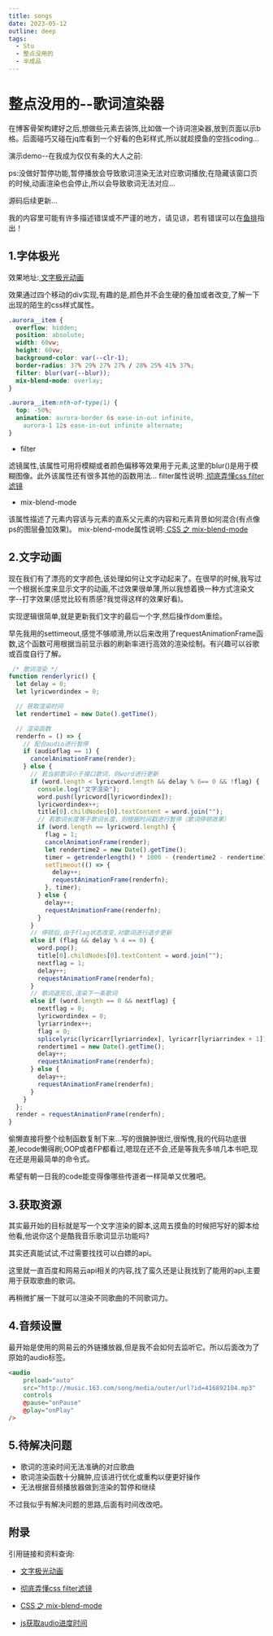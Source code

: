 ```yaml
---
title: songs
date: 2023-05-12
outline: deep
tags:
  - Stu
  - 整点没用的
  - 半成品
---
```


# 整点没用的--歌词渲染器

在博客骨架构建好之后,想做些元素去装饰,比如做一个诗词渲染器,放到页面以示b格。后面碰巧又碰在jq库看到一个好看的色彩样式,所以就趁摸鱼的空挡coding...

演示demo--在我成为仅仅有条的大人之前:

ps:没做好暂停功能,暂停播放会导致歌词渲染无法对应歌词播放;在隐藏该窗口页的时候,动画渲染也会停止,所以会导致歌词无法对应...
<songs/>

源码后续更新... 

我的内容里可能有许多描述错误或不严谨的地方，请见谅，若有错误可以在[鱼排](https://fishpi.cn/member/stillwarter)指出！


## 1.字体极光

效果地址:<a style="cursor: pointer;" href="https://www.jq22.com/code4537"> 文字极光动画 </a>

效果通过四个移动的div实现,有趣的是,颜色并不会生硬的叠加或者改变,了解一下出现的陌生的css样式属性。

```css
.aurora__item {
  overflow: hidden;
  position: absolute;
  width: 60vw;
  height: 60vw;
  background-color: var(--clr-1);
  border-radius: 37% 29% 27% 27% / 28% 25% 41% 37%;
  filter: blur(var(--blur));
  mix-blend-mode: overlay;
}

.aurora__item:nth-of-type(1) {
  top: -50%;
  animation: aurora-border 6s ease-in-out infinite,
    aurora-1 12s ease-in-out infinite alternate;
}
```

- filter

滤镜属性,该属性可用将模糊或者颜色偏移等效果用于元素,这里的blur()是用于模糊图像。此外该属性还有很多其他的函数用法...
filter属性说明:<a style="cursor: pointer;" href="https://juejin.cn/post/7004379703255498759"> 彻底弄懂css filter滤镜 </a>

- mix-blend-mode

该属性描述了元素内容该与元素的直系父元素的内容和元素背景如何混合(有点像ps的图层叠加效果)。
mix-blend-mode属性说明:<a style="cursor: pointer;" href="https://juejin.cn/post/6902297128773779469"> CSS 之 mix-blend-mode</a>


## 2.文字动画

现在我们有了漂亮的文字颜色,该处理如何让文字动起来了。在很早的时候,我写过一个根据长度来显示文字的动画,不过效果很单薄,所以我想着换一种方式渲染文字--打字效果(感觉比较有质感?我觉得这样的效果好看)。

实现逻辑很简单,就是更新我们文字的最后一个字,然后操作dom重绘。

早先我用的settimeout,感觉不够顺滑,所以后来改用了requestAnimationFrame函数,这个函数可用根据当前显示器的刷新率进行高效的渲染绘制。有兴趣可以谷歌或百度自行了解。

```js
 /* 歌词渲染 */
function renderlyric() {
  let delay = 0;
  let lyricwordindex = 0;

  // 获取渲染时间
  let rendertime1 = new Date().getTime();

  // 渲染函数
  renderfn = () => {
    // 配合audio进行暂停
    if (audioflag == 1) {
      cancelAnimationFrame(render);
    } else {
      // 若当前歌词小于接口歌词，则word进行更新
      if (word.length < lyricword.length && delay % 6== 0 && !flag) {
        console.log("文字渲染");
        word.push(lyricword[lyricwordindex]);
        lyricwordindex++;
        title[0].childNodes[0].textContent = word.join("");
        // 若歌词长度等于歌词长度，则根据时间戳进行暂停（歌词停顿效果）
        if (word.length == lyricword.length) {
          flag = 1;
          cancelAnimationFrame(render);
          let rendertime2 = new Date().getTime();
          timer = getrenderlength() * 1000 - (rendertime2 - rendertime1) - 110;
          setTimeout(() => {
            delay++;
            requestAnimationFrame(renderfn);
          }, timer);
        } else {
          delay++;
          requestAnimationFrame(renderfn);
        }
      } 
      // 停顿后,由于flag状态改变,对歌词进行退步更新
      else if (flag && delay % 4 == 0) {
        word.pop();
        title[0].childNodes[0].textContent = word.join("");
        nextflag = 1;
        delay++;
        requestAnimationFrame(renderfn);
      } 
      // 歌词退完后,渲染下一条歌词
      else if (word.length == 0 && nextflag) {
        nextflag = 0;
        lyricwordindex = 0;
        lyriarrindex++;
        flag = 0;
        splicelyric(lyricarr[lyriarrindex], lyricarr[lyriarrindex + 1]);
        rendertime1 = new Date().getTime();
        delay++;
        requestAnimationFrame(renderfn);
      } else {
        delay++;
        requestAnimationFrame(renderfn);
      }
    }
  };
  render = requestAnimationFrame(renderfn);
}
```
偷懒直接将整个绘制函数复制下来...写的很臃肿很烂,很惭愧,我的代码功底很差,lecode懒得刷;OOP或者FP都看过,嗯现在还不会,还是等我先多啃几本书吧,现在还是用最简单的命令式。

希望有朝一日我的code能变得像哪些传道者一样简单又优雅吧。

## 3.获取资源

其实最开始的目标就是写一个文字渲染的脚本,这周五摸鱼的时候把写好的脚本给他看,他说你这个是酷我音乐歌词显示功能吗?

其实还真能试试,不过需要找找可以白嫖的api。

这里就一直百度和网易云api相关的内容,找了蛮久还是让我找到了能用的api,主要用于获取歌曲的歌词。

再稍微扩展一下就可以渲染不同歌曲的不同歌词力。

## 4.音频设置

最开始是使用的网易云的外链播放器,但是我不会如何去监听它。所以后面改为了原始的audio标签。

```html
<audio
    preload="auto"
    src="http://music.163.com/song/media/outer/url?id=416892104.mp3"
    controls
    @pause="onPause"
    @play="onPlay"
/>
```

## 5.待解决问题

- 歌词的渲染时间无法准确的对应歌曲
- 歌词渲染函数十分臃肿,应该进行优化或重构以便更好操作
- 无法根据音频播放器做到渲染的暂停和继续

不过我似乎有解决问题的思路,后面有时间改改吧。

## 附录

引用链接和资料查询:

- <a style="cursor: pointer;" href="https://www.jq22.com/code4537"> 文字极光动画 </a>


- <a style="cursor: pointer;" href="https://juejin.cn/post/7004379703255498759"> 彻底弄懂css filter滤镜 </a>

- <a style="cursor: pointer;" href="https://juejin.cn/post/6902297128773779469"> CSS 之 mix-blend-mode</a>

- <a style="cursor: pointer;" href="https://blog.csdn.net/qq_47703624/article/details/107556369?ydreferer=aHR0cHM6Ly9jbi5iaW5nLmNvbS8%3D?ydreferer=aHR0cHM6Ly9jbi5iaW5nLmNvbS8%3D">js获取audio进度时间</a>